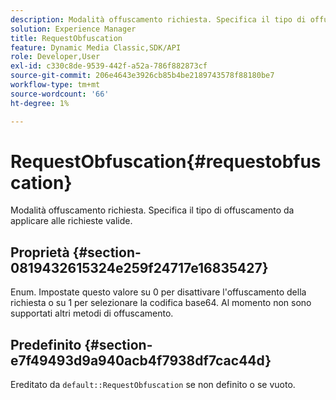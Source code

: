 ```yaml
---
description: Modalità offuscamento richiesta. Specifica il tipo di offuscamento da applicare alle richieste valide.
solution: Experience Manager
title: RequestObfuscation
feature: Dynamic Media Classic,SDK/API
role: Developer,User
exl-id: c330c8de-9539-442f-a52a-786f882873cf
source-git-commit: 206e4643e3926cb85b4be2189743578f88180be7
workflow-type: tm+mt
source-wordcount: '66'
ht-degree: 1%

---
```


# RequestObfuscation{#requestobfuscation}

Modalità offuscamento richiesta. Specifica il tipo di offuscamento da applicare alle richieste valide.

## Proprietà {#section-0819432615324e259f24717e16835427}

Enum. Impostate questo valore su 0 per disattivare l&#39;offuscamento della richiesta o su 1 per selezionare la codifica base64. Al momento non sono supportati altri metodi di offuscamento.

## Predefinito {#section-e7f49493d9a940acb4f7938df7cac44d}

Ereditato da `default::RequestObfuscation` se non definito o se vuoto.
